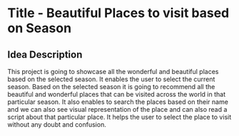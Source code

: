 # Title - Beautiful Places to visit based on Season
## Idea Description
This project is going to showcase all the wonderful and beautiful places based on the selected season. It enables the user to select the current season. Based on the selected season it is going to recommend all the beautiful and wonderful places that can be visited across the world in that particular season. It also enables to search the places based on their name and we can also see visual representation of the place and can also read a script about that particular place. It helps the user to select the place to visit without any doubt and confusion.
